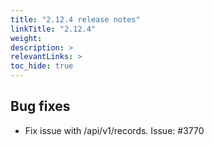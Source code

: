 ```yaml
---
title: "2.12.4 release notes"
linkTitle: "2.12.4"
weight: 
description: >
relevantLinks: >
toc_hide: true
---
```


## Bug fixes

- Fix issue with /api/v1/records. Issue: #3770
